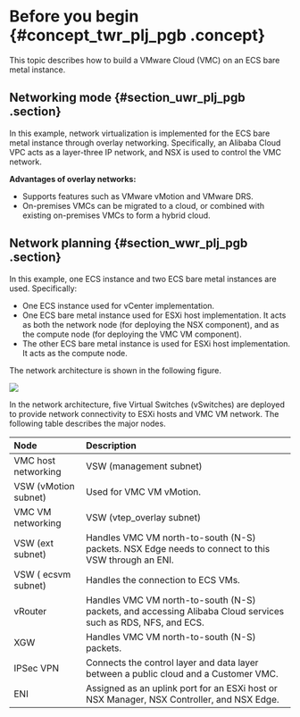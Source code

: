 # Before you begin {#concept_twr_plj_pgb .concept}

This topic describes how to build a VMware Cloud \(VMC\) on an ECS bare metal instance.

## Networking mode {#section_uwr_plj_pgb .section}

In this example, network virtualization is implemented for the ECS bare metal instance through overlay networking. Specifically, an Alibaba Cloud VPC acts as a layer-three IP network, and NSX is used to control the VMC network.

**Advantages of overlay networks:**

-   Supports features such as VMware vMotion and VMware DRS.
-   On-premises VMCs can be migrated to a cloud, or combined with existing on-premises VMCs to form a hybrid cloud.

## Network planning {#section_wwr_plj_pgb .section}

In this example, one ECS instance and two ECS bare metal instances are used. Specifically:

-   One ECS instance used for vCenter implementation.
-   One ECS bare metal instance used for ESXi host implementation. It acts as both the network node \(for deploying the NSX component\), and as the compute node \(for deploying the VMC VM component\).
-   The other ECS bare metal instance is used for ESXi host implementation. It acts as the compute node.

The network architecture is shown in the following figure.

![](http://static-aliyun-doc.oss-cn-hangzhou.aliyuncs.com/assets/img/83708/154891803038165_en-US.png)

In the network architecture, five Virtual Switches \(vSwitches\) are deployed to provide network connectivity to ESXi hosts and VMC VM network. The following table describes the major nodes.

|Node|Description|
|:---|:----------|
|VMC host networking|VSW \(management subnet\)|Handles management layer packets. Each ESXi host and the NSX components \(NSX Manager/NSX Controller/NSX Edge\) must connect to this VSW. Specifically, NSX Manager, NSX Controller, and NSX Edge are connected to this VSW in the form of ENI passthrough.|
|VSW \(vMotion subnet\)|Used for VMC VM vMotion.|
|VMC VM networking|VSW \(vtep\_overlay subnet\)|Handles VMC VM east-to-west \(E-W\) packets. Any ESXi host that acts as a compute node must connect to this VSW through an ENI. NSX Edge also needs to connect to this VSW through an ENI.|
|VSW \(ext subnet\)|Handles VMC VM north-to-south \(N-S\) packets. NSX Edge needs to connect to this VSW through an ENI.|
|VSW \( ecsvm subnet\)|Handles the connection to ECS VMs.|
|vRouter|Handles VMC VM north-to-south \(N-S\) packets, and accessing Alibaba Cloud services such as RDS, NFS, and ECS.|
|XGW|Handles VMC VM north-to-south \(N-S\) packets.|
|IPSec VPN|Connects the control layer and data layer between a public cloud and a Customer VMC.|
|ENI|Assigned as an uplink port for an ESXi host or NSX Manager, NSX Controller, and NSX Edge.|

